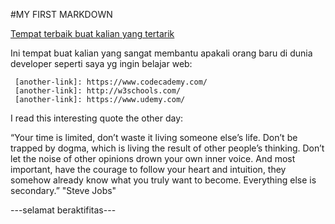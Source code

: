 #MY FIRST MARKDOWN

[Tempat terbaik buat kalian yang tertarik](https://hacktiv8.com/img/ogdefault.jpg)

Ini tempat buat kalian yang sangat membantu apakali orang baru di dunia developer seperti saya yg ingin belajar web:
    
     [another-link]: https://www.codecademy.com/
     [another-link]: http://w3schools.com/
     [another-link]: https://www.udemy.com/
     
I read this interesting quote the other day:

“Your time is limited, don’t waste it living someone else’s life. Don’t be trapped by dogma, which is living the result of other people’s thinking. Don’t let the noise of other opinions drown your own inner voice. And most important, have the courage to follow your heart and intuition, they somehow already know what you truly want to become. Everything else is secondary.”
"Steve Jobs"

---selamat beraktifitas---
